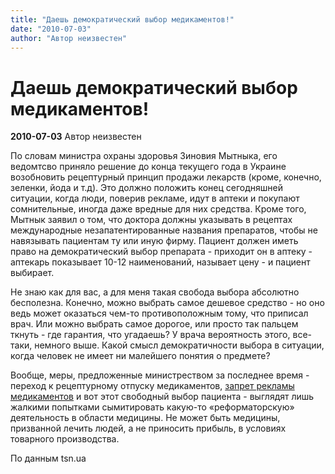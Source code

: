 ```yaml
---
title: "Даешь демократический выбор медикаментов!"
date: "2010-07-03"
author: "Автор неизвестен"
---
```


# Даешь демократический выбор медикаментов!

**2010-07-03** Автор неизвестен

По словам министра охраны здоровья Зиновия Мытныка, его ведомтсво приняло решение до конца текущего года в Украине возобновить рецептурный принцип продажи лекарств (кроме, конечно, зеленки, йода и т.д). Это должно положить конец сегодняшней ситуации, когда люди, поверив рекламе, идут в аптеки и покупают сомнительные, иногда даже вредные для них средства. Кроме того, Мытнык заявил о том, что доктора должны указывать в рецептах международные незапатентированные названия препаратов, чтобы не навязывать пациентам ту или иную фирму. Пациент должен иметь право на демократический выбор препарата - приходит он в аптеку - аптекарь показывает 10-12 наименований, называет цену - и пациент выбирает.

Не знаю как для вас, а для меня такая свобода выбора абсолютно бесполезна. Конечно, можно выбрать самое дешевое средство - но оно ведь может оказаться чем-то противоположным тому, что приписал врач. Или можно выбрать самое дорогое, или просто так пальцем ткнуть - где гарантия, что угадаешь? У врача вероятность этого, все-таки, немного выше. Какой смысл демократичности выбора в ситуации, когда человек не имеет ни малейшего понятия о предмете?

Вообще, меры, предложенные министреством за последнее время - переход к рецептурному отпуску медикаментов, [запрет рекламы медикаментов](/2453.html) и вот этот свободный выбор пациента - выглядят лишь жалкими попытками сымитировать какую-то «реформаторскую» деятельность в области медицины. Не может быть медицины, призванной лечить людей, а не приносить прибыль, в условиях товарного производства.

По данным tsn.ua